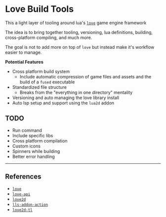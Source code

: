 # Love Build Tools

This a light layer of tooling around lua's [`love`](https://love2d.org/wiki/Main_Page) game engine framework

The idea is to bring together tooling, versioning, lua definitions, building, cross-platform compiling, and much more.

The goal is not to add more on top of `love` but instead make it's workflow easier to manage.

**Potential Features**

- Cross platform build system
    - Include automatic compression of game files and assets and the build of a `fused` executable
- Standardized file structure
    - Breaks from the "everything in one directory" mentality
- Versioning and auto managing the love library install
- Auto lsp setup and support using the `lua2d` addon

## TODO

- Run command
- Include specific libs
- Cross platform compilation
- Custom icons
- Spinners while building
- Better error handling

___

## References

- [`love`](https://love2d.org/wiki/Main_Page)
- [`love-api`](https://github.com/love2d-community/love-api)
- [`love2d`](https://github.com/LuaCATS/love2d)
- [`lls-addon-action`](https://github.com/LuaLS/LLS-Addons-Action)
- [`love2d-tl`](https://github.com/MikuAuahDark/love2d-tl)
